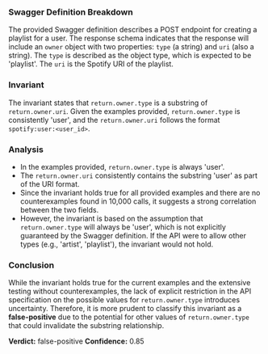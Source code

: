 ### Swagger Definition Breakdown
The provided Swagger definition describes a POST endpoint for creating a playlist for a user. The response schema indicates that the response will include an `owner` object with two properties: `type` (a string) and `uri` (also a string). The `type` is described as the object type, which is expected to be 'playlist'. The `uri` is the Spotify URI of the playlist.

### Invariant
The invariant states that `return.owner.type` is a substring of `return.owner.uri`. Given the examples provided, `return.owner.type` is consistently 'user', and the `return.owner.uri` follows the format `spotify:user:<user_id>`. 

### Analysis
- In the examples provided, `return.owner.type` is always 'user'. 
- The `return.owner.uri` consistently contains the substring 'user' as part of the URI format. 
- Since the invariant holds true for all provided examples and there are no counterexamples found in 10,000 calls, it suggests a strong correlation between the two fields. 
- However, the invariant is based on the assumption that `return.owner.type` will always be 'user', which is not explicitly guaranteed by the Swagger definition. If the API were to allow other types (e.g., 'artist', 'playlist'), the invariant would not hold.

### Conclusion
While the invariant holds true for the current examples and the extensive testing without counterexamples, the lack of explicit restriction in the API specification on the possible values for `return.owner.type` introduces uncertainty. Therefore, it is more prudent to classify this invariant as a **false-positive** due to the potential for other values of `return.owner.type` that could invalidate the substring relationship. 

**Verdict:** false-positive
**Confidence:** 0.85
